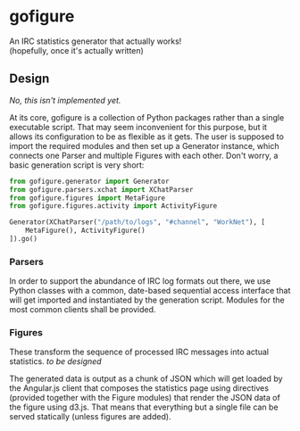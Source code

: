 gofigure
========
An IRC statistics generator that actually works!  
(hopefully, once it's actually written)

Design
------
*No, this isn't implemented yet.*

At its core, gofigure is a collection of Python packages rather than a single
executable script. That may seem inconvenient for this purpose, but it allows
its configuration to be as flexible as it gets. The user is supposed to import
the required modules and then set up a Generator instance, which connects one
Parser and multiple Figures with each other. Don't worry, a basic generation
script is very short:

```python
from gofigure.generator import Generator
from gofigure.parsers.xchat import XChatParser
from gofigure.figures import MetaFigure
from gofigure.figures.activity import ActivityFigure

Generator(XChatParser("/path/to/logs", "#channel", "WorkNet"), [
    MetaFigure(), ActivityFigure()
]).go()
```

### Parsers
In order to support the abundance of IRC log formats out there, we use Python
classes with a common, date-based sequential access interface that will get
imported and instantiated by the generation script. Modules for the most common
clients shall be provided.

### Figures
These transform the sequence of processed IRC messages into actual statistics.
*to be designed*


The generated data is output as a chunk of JSON which will get loaded by
the Angular.js client that composes the statistics page using directives
(provided together with the Figure modules) that render the JSON data of
the figure using d3.js. That means that everything but a single file can be
served statically (unless figures are added).
